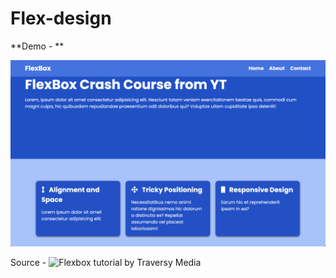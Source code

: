 # Flex-design

**Demo - **

![](assets/demo.png)

Source - ![Flexbox tutorial by Traversy Media](https://www.youtube.com/watch?v=3YW65K6LcIA)
